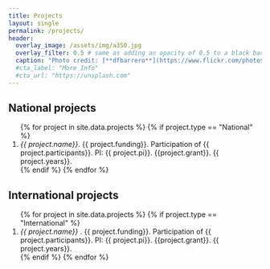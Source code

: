 ```yaml
---
title: Projects
layout: single
permalink: /projects/
header:
  overlay_image: /assets/img/a350.jpg
  overlay_filter: 0.5 # same as adding an opacity of 0.5 to a black background
  caption: "Photo credit: [**dfbarrero**](https://www.flickr.com/photos/dfbarrero/)"
  #cta_label: "More Info"
  #cta_url: "https://unsplash.com"
---
```


<h2 class="bibliography">National projects</h2>

<ol class="bibliography">
{% for project in site.data.projects %}
{% if project.type == "National" %}
    <li>
         <i>{{ project.name}}</i>. {{ project.funding}}. Participation of {{ project.participants}}. PI: {{ project.pi}}. {{project.grant}}. {{ project.years}}.
    </li>
{% endif %}
{% endfor %}
</ol>

<h2 class="bibliography">International projects</h2>

<ol class="bibliography">
{% for project in site.data.projects %}
{% if project.type == "International" %}
    <li>
         <i>{{ project.name}} </i>. {{ project.funding}}. Participation of {{ project.participants}}. PI: {{ project.pi}}. {{project.grant}}. {{ project.years}}.
    </li>
{% endif %}
{% endfor %}
</ol>


